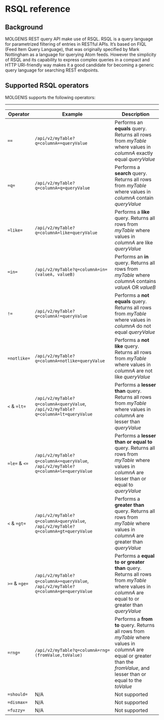 # RSQL reference

## Background
MOLGENIS REST query API make use of RSQL. RSQL is a query language for parametrized filtering of entries in RESTful APIs. It’s based on FIQL (Feed Item Query Language), that was originally specified by Mark Nottingham as a language for querying Atom feeds. However the simplicity of RSQL and its capability to express complex queries in a compact and HTTP URI-friendly way makes it a good candidate for becoming a generic query language for searching REST endpoints.

## Supported RSQL operators

MOLGENIS supports the following operators:

---------------------------------

| Operator | Example | Description |
|----------|---------|-------------|
| `==`     | `/api/v2/myTable?q=columnA==queryValue` | Performs an **equals** query. Returns all rows from *myTable* where values in *columnA* exactly equal *queryValue* |  
| `=q=`    | `/api/v2/myTable?q=columnA=q=queryValue` | Performs a **search** query. Returns all rows from *myTable* where values in *columnA* contain *queryValue* |
| `=like=` | `/api/v2/myTable?q=columnA=like=queryValue` | Performs a **like** query. Returns all rows from *myTable* where values in *columnA* are like *queryValue* |
| `=in=`   | `/api/v2/myTable?q=columnA=in=(valueA, valueB)` | Performs an **in** query. Returns all rows from *myTable* where *columnA* contains *valueA* OR *valueB* |
| `!=`     | `/api/v2/myTable?q=columnA!=queryValue` | Performs a **not equals** query. Returns all rows from *myTable* where values in *columnA* do not equal *queryValue* |
| `=notlike=` | `/api/v2/myTable?q=columnA=notlike=queryValue` | Performs a **not like** query. Returns all rows from  *myTable* where values in *columnA* are not like *queryValue* |
| `<` & `=lt=` | `/api/v2/myTable?q=columnA<queryValue`, `/api/v2/myTable?q=columnA=lt=queryValue` | Performs a **lesser than** query. Returns all rows from *myTable* where values in *columnA* are lesser than *queryValue* |
| `=le=` & `<=` | `/api/v2/myTable?q=columnA<=queryValue`, `/api/v2/myTable?q=columnA=le=queryValue` | Performs a **lesser than or equal to** query. Returns all rows from *myTable* where values in *columnA* are lesser than or equal to *queryValue* |
| `<` & `=gt=` | `/api/v2/myTable?q=columnA>queryValue`, `/api/v2/myTable?q=columnA=gt=queryValue` | Performs a **greater than** query. Returns all rows from *myTable* where values in *columnA* are greater than *queryValue* |
| `>=` & `=ge=` | `/api/v2/myTable?q=columnA>=queryValue`, `/api/v2/myTable?q=columnA=ge=queryValue` | Performs a **equal to or greater than** query. Returns all rows from *myTable* where values in *columnA* are equal to or greater than *queryValue* |
| `=rng=`  | `/api/v2/myTable?q=columnA=rng=(fromValue,toValue)` | Performs a **from to** query. Returns all rows from *myTable* where values in *columnA* are equal or greater than the *fromValue*, and lesser than or equal to the *toValue* |
| `=should=` | N/A | Not supported
| `=dismax=` | N/A | Not supported
| `=fuzzy=` | N/A | Not supported
